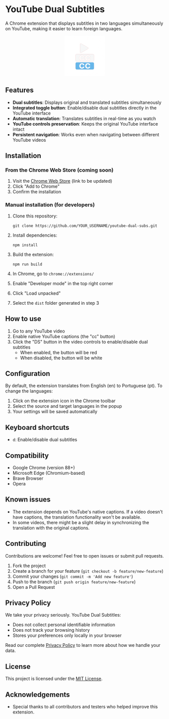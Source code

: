 # YouTube Dual Subtitles

A Chrome extension that displays subtitles in two languages simultaneously on YouTube, making it easier to learn foreign languages.

<p align="center">
  <img src="public/icon-cc.png" alt="YouTube Dual Subtitles" width="128" height="128">
</p>

## Features

- **Dual subtitles**: Displays original and translated subtitles simultaneously
- **Integrated toggle button**: Enable/disable dual subtitles directly in the YouTube interface
- **Automatic translation**: Translates subtitles in real-time as you watch
- **YouTube controls preservation**: Keeps the original YouTube interface intact
- **Persistent navigation**: Works even when navigating between different YouTube videos

## Installation

### From the Chrome Web Store (coming soon)

1. Visit the [Chrome Web Store](https://chrome.google.com/webstore) (link to be updated)
2. Click "Add to Chrome"
3. Confirm the installation

### Manual installation (for developers)

1. Clone this repository:
   ```
   git clone https://github.com/YOUR_USERNAME/youtube-dual-subs.git
   ```

2. Install dependencies:
   ```
   npm install
   ```

3. Build the extension:
   ```
   npm run build
   ```

4. In Chrome, go to `chrome://extensions/`
5. Enable "Developer mode" in the top right corner
6. Click "Load unpacked"
7. Select the `dist` folder generated in step 3

## How to use

1. Go to any YouTube video
2. Enable native YouTube captions (the "cc" button)
3. Click the "DS" button in the video controls to enable/disable dual subtitles
   - When enabled, the button will be red
   - When disabled, the button will be white

## Configuration

By default, the extension translates from English (en) to Portuguese (pt). To change the languages:

1. Click on the extension icon in the Chrome toolbar
2. Select the source and target languages in the popup
3. Your settings will be saved automatically

## Keyboard shortcuts

- `d`: Enable/disable dual subtitles

## Compatibility

- Google Chrome (version 88+)
- Microsoft Edge (Chromium-based)
- Brave Browser
- Opera

## Known issues

- The extension depends on YouTube's native captions. If a video doesn't have captions, the translation functionality won't be available.
- In some videos, there might be a slight delay in synchronizing the translation with the original captions.

## Contributing

Contributions are welcome! Feel free to open issues or submit pull requests.

1. Fork the project
2. Create a branch for your feature (`git checkout -b feature/new-feature`)
3. Commit your changes (`git commit -m 'Add new feature'`)
4. Push to the branch (`git push origin feature/new-feature`)
5. Open a Pull Request

## Privacy Policy

We take your privacy seriously. YouTube Dual Subtitles:
- Does not collect personal identifiable information
- Does not track your browsing history
- Stores your preferences only locally in your browser

Read our complete [Privacy Policy](PRIVACY_POLICY.md) to learn more about how we handle your data.

## License

This project is licensed under the [MIT License](LICENSE).

## Acknowledgements

- Special thanks to all contributors and testers who helped improve this extension.
